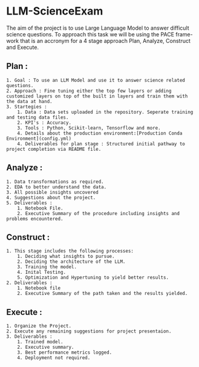 # LLM-ScienceExam
The aim of the project is to use Large Language Model to answer difficult science questions. To approach this task we will be using the PACE frame-work that is an accronym for a 4 stage approach Plan, Analyze, Construct and Execute.
## Plan :
    1. Goal : To use an LLM Model and use it to answer science related questions.
    2. Approach : Fine tuning either the top few layers or adding customized layers on top of the built in layers and train them with the data at hand.
    3. Startegies : 
        1. Data : Data sets uploaded in the repository. Seperate training and testing data files.
        2. KPI's : Accuracy.
        3. Tools : Python, Scikit-learn, Tensorflow and more.
        4. Details about the production environment:[Production Conda Environment](config.yml)
        4. Deliverables for plan stage : Structured initial pathway to project completion via README file.
## Analyze :
    1. Data transformations as required.
    2. EDA to better understand the data.
    3. All possible insights uncovered
    4. Suggestions about the project.
    5. Deliverables : 
        1. Notebook File.
        2. Executive Summary of the procedure including insights and problems encountered.
## Construct :
    1. This stage includes the following processes:
        1. Deciding what insights to pursue.
        2. Deciding the architecture of the LLM.
        3. Training the model.
        4. Inital Testing.
        5. Optimization and Hypertuning to yield better results.
    2. Deliverables :
        1. Notebook file
        2. Executive Summary of the path taken and the results yielded.
## Execute :
    1. Organize the Project.
    2. Execute any remaining suggestions for project presentaion.
    3. Deliverables :
        1. Trained model.
        2. Executive summary.
        3. Best performance metrics logged.
        4. Deployment not required.
    
        
    
